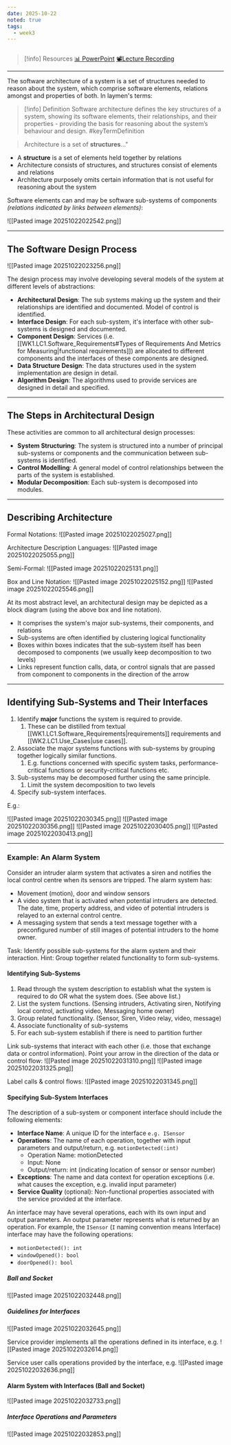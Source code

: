 ```yaml
---
date: 2025-10-22
noted: true
tags:
  - week3
---
```

```table-of-contents
```

> [!info] Resources
> [📊 PowerPoint](WK3.LC1.Software_Architecture.pdf)
> [📽️Lecture Recording]()

---

The software architecture of a system is a set of structures needed to reason about the system, which comprise software elements, relations amongst and properties of both. In laymen's terms:

> [!info] Definition 
> Software architecture defines the key structures of a system, showing its software elements, their relationships, and their properties - providing the basis for reasoning about the system’s behaviour and design. #keyTermDefinition

> Architecture is a set of **structures**..."

- A **structure** is a set of elements held together by relations
- Architecture consists of structures, and structures consist of elements and relations
- Architecture purposely omits certain information that is not useful for reasoning about the system

Software elements can and may be software sub-systems of components _(relations indicated by links between elements)_:

![[Pasted image 20251022022542.png]]

---
## The Software Design Process

![[Pasted image 20251022023256.png]]

The design process may involve developing several models of the system at different levels of abstractions:
- **Architectural Design**: The sub systems making up the system and their relationships are identified and documented. Model of control is identified.
- **Interface Design**: For each sub-system, it's interface with other sub-systems is designed and documented.
- **Component Design**: Services (i.e. [[WK1.LC1.Software_Requirements#Types of Requirements And Metrics for Measuring|functional requirements]]) are allocated to different components and the interfaces of these components are designed.
- **Data Structure Design**: The data structures used in the system implementation are design in detail.
- **Algorithm Design**: The algorithms used to provide services are designed in detail and specified.

---
## The Steps in Architectural Design

These activities are common to all architectural design processes:
- **System Structuring**: The system is structured into a number of principal sub-systems or components and the communication between sub-systems is identified.
- **Control Modelling**: A general model of control relationships between the parts of the system is established.
- **Modular Decomposition**: Each sub-system is decomposed into modules.

---
## Describing Architecture

Formal Notations:
![[Pasted image 20251022025027.png]]

Architecture Description Languages:
![[Pasted image 20251022025055.png]]

Semi-Formal:
![[Pasted image 20251022025131.png]]

Box and Line Notation:
![[Pasted image 20251022025152.png]]
![[Pasted image 20251022025546.png]]

At its most abstract level, an architectural design may be depicted as a block diagram (using the above box and line notation). 
- It comprises the system's major sub-systems, their components, and relations
- Sub-systems are often identified by clustering logical functionality
- Boxes within boxes indicates that the sub-system itself has been decomposed to components (we usually keep decomposition to two levels)
- Links represent function calls, data, or control signals that are passed from component to components in the direction of the arrow

---
## Identifying Sub-Systems and Their Interfaces

1. Identify **major** functions the system is required to provide.
	1. These can be distilled from textual [[WK1.LC1.Software_Requirements|requirements]] requirements and [[WK2.LC1.Use_Cases|use cases]].
2. Associate the major systems functions with sub-systems by grouping together logically similar functions.
	1. E.g. functions concerned with specific system tasks, performance-critical functions or security-critical functions etc.
3. Sub-systems may be decomposed further using the same principle.
	1. Limit the system decomposition to two levels
4. Specify sub-system interfaces.

E.g.:

![[Pasted image 20251022030345.png]]
![[Pasted image 20251022030356.png]]
![[Pasted image 20251022030405.png]]
![[Pasted image 20251022030413.png]]

---
### Example: An Alarm System

Consider an intruder alarm system that activates a siren and notifies the local control centre when its sensors are tripped. The alarm system has:
- Movement (motion), door and window sensors
- A video system that is activated when potential intruders are detected. The date, time, property address, and video of potential intruders is relayed to an external control centre.
- A messaging system that sends a text message together with a preconfigured number of still images of potential intruders to the home owner.

Task: Identify possible sub-systems for the alarm system and their interaction. Hint: Group together related functionality to form sub-systems. 

#### Identifying Sub-Systems

1. Read through the system description to establish what the system is required to do OR what the system does. (See above list.)
2. List the system functions. (Sensing intruders, Activating siren, Notifying local control, activating video, Messaging home owner)
3. Group related functionality. (Sensor, Siren, Video relay, video, message)
4. Associate functionality of sub-systems
5. For each sub-system establish if there is need to partition further

Link sub-systems that interact with each other (i.e. those that exchange data or control information). Point your arrow in the direction of the data or control flow:
![[Pasted image 20251022031310.png]]
![[Pasted image 20251022031325.png]]

Label calls & control flows:
![[Pasted image 20251022031345.png]]

#### Specifying Sub-System Interfaces

The description of a sub-system or component interface should include the following elements:
- **Interface Name**: A unique ID for the interface `e.g. ISensor`
- **Operations**: The name of each operation, together with input parameters and output/return, e.g. `motionDetected(:int)`
	- Operation Name: motionDetected
	- Input: None
	- Output/return: int (indicating location of sensor or sensor number)
- **Exceptions**: The name and data context for operation exceptions (i.e. what causes the exception, e.g. invalid input parameter)
- **Service Quality** (optional): Non-functional properties associated with the service provided at the interface.

An interface may have several operations, each with its own input and output parameters. An output parameter represents what is returned by an operation. For example, the `ISensor` (`I` naming convention means Interface) interface may have the following operations:
- `motionDetected(): int`
- `windowOpened(): bool`
- `doorOpened(): bool`

##### Ball and Socket

![[Pasted image 20251022032448.png]]


##### Guidelines for Interfaces

![[Pasted image 20251022032645.png]]

Service provider implements all the operations defined in its interface, e.g.
![[Pasted image 20251022032614.png]]

Service user calls operations provided by the interface, e.g.
![[Pasted image 20251022032636.png]]

#### Alarm System with Interfaces (Ball and Socket)
![[Pasted image 20251022032733.png]]

##### Interface Operations and Parameters

![[Pasted image 20251022032853.png]]

